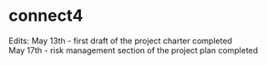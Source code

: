 # connect4
Edits: 
May 13th - first draft of the project charter completed  
May 17th - risk management section of the project plan completed
